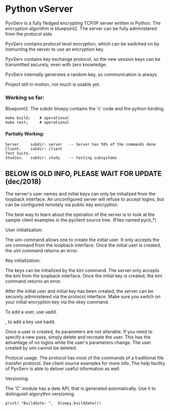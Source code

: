 #                                Python vServer

 PyvServ is a fully fledged encrypting TCP/IP server written in Python. The
encryption algorithm is bluepoint2. The server can be fully administered from
the protocol side.

 PyvServ contains protocol level encryption, which can be switched on by
instructing the server to use an encryption key.

 PyvServ contains key exchange protocol, so the new session keys
can be transmitted securely, even with zero knowledge.

 PyvServ internally generates a random key, so communication is always

 Project still in motion, not much is usable yet.

### Working so far:

 Bluepoint2. The subdir bluepy contains the 'c' code and the python binding.

    make build;    # operational
    make test;     # operational

#### Partially Working:

    Server.    subdir: server   -- Server has 50% of the commands done
    Client.    subdir: client
    Test Suite.
    Studies.   subdir: study    -- testing subsystems




##          BELOW IS OLD INFO, PLEASE WAIT FOR UPDATE (dec/2018)

 The server's user names and initial keys can only be initialized from the
loopback interface. An unconfigured server will refuse to accept logins,
but can be configured remotely via public key encryption.

 The best way to learn about the operation of the server is to look at the
sample client examples in the pyclient source tree. (Files named pycli_*)

 User initialization:

 The uini command allows one to create the initial user. It only accepts
the uni command from the loopback interface. Once the initial user is created,
the uini command returns an error.

 Key initialization:

The keys can be initialized by the kini command. The server only accepts the
kini from the loopback interface. Once the initial key is created, the kini command
returns an error.

 After the initial user and initial key has been created, the server can be
securely administered via the protocol interface. Make sure you switch on your
initial encryption key via the xkey command.

  To add a user, use uadd.

  , to add a key use kadd.

 Once a user is created, its parameters are not alterable. If you need to specify a
new pass, simply delete and recreate the user. This has the advantage of no logins
while the user's parameters change. The user created by uini cannot be deleted.

 Protocol usage. The protocol has most of the commands of a traditional file
transfer protocol. See client source examples for more info. The help facility
of PyvServ is able to deliver useful information as well.

Versioning.

  The 'C' module has a date API, that is generated automatically. Use it to
distinguish algorythm versioning.

    print( "Builddate: ",  bluepy.builddate())







